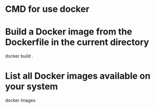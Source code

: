 # CMD for use docker


# Build a Docker image from the Dockerfile in the current directory
docker build .

# List all Docker images available on your system
docker images